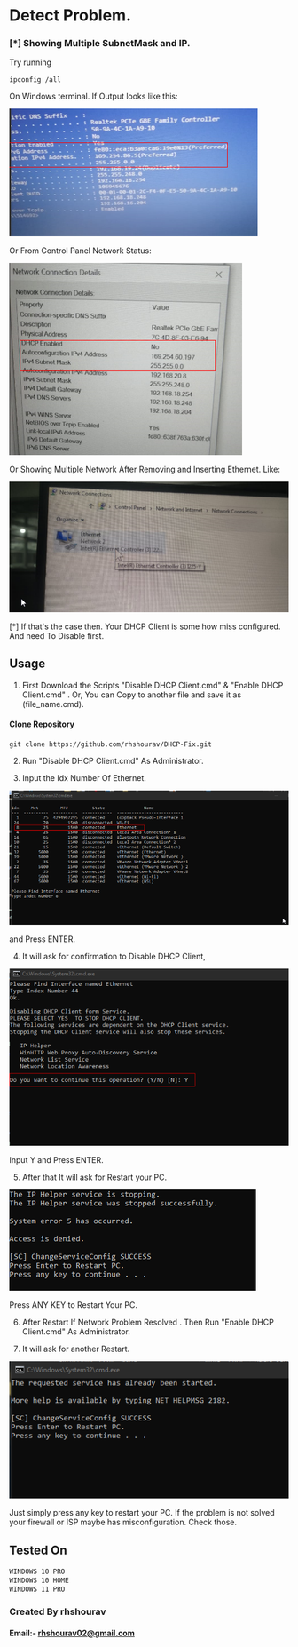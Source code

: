 # Detect Problem.
### [*] Showing Multiple SubnetMask and IP.
Try running 
```
ipconfig /all
```
On Windows terminal.
If Output looks like this:

![Problem Hint 1](https://github.com/rhshourav/DHCP-Fix/blob/main/Img/Problem_hint_1.png?raw=true)

Or From Control Panel Network Status:

![Problem Hint 2](https://github.com/rhshourav/DHCP-Fix/blob/main/Img/Problem_hint_1.2.png?raw=true)

Or Showing Multiple Network After Removing and Inserting Ethernet.
Like:

![Problem Hint 3](https://github.com/rhshourav/DHCP-Fix/blob/main/Img/Problem_hint_2.png?raw=true)

[*] If that's the case then. Your DHCP Client is some how miss configured. And need To Disable first.

## Usage
1. First Download the Scripts "Disable DHCP Client.cmd" & "Enable DHCP Client.cmd" .
 Or, You can Copy to another file and save it as (file_name.cmd).
#### Clone Repository
```
git clone https://github.com/rhshourav/DHCP-Fix.git
```
2. Run "Disable DHCP Client.cmd" As Administrator.

3. Input the Idx Number Of Ethernet.

![Disable DHCP Client ](https://github.com/rhshourav/DHCP-Fix/blob/main/Img/Disable_1.png?raw=true)

and Press ENTER.

4. It will ask for confirmation to Disable DHCP Client,

![Disable DHCP Client](https://github.com/rhshourav/DHCP-Fix/blob/main/Img/Disable_2.png?raw=true)

Input Y and Press ENTER.

5. After that It will ask for Restart your PC.

![Disable DHCP Client](https://github.com/rhshourav/DHCP-Fix/blob/main/Img/Disable_3.png?raw=true)

Press ANY KEY to Restart Your PC.

6. After Restart If Network Problem Resolved . Then Run "Enable DHCP Client.cmd"  As Administrator.

7. It will ask for another Restart.

![Enable DHCP Client](https://github.com/rhshourav/DHCP-Fix/blob/main/Img/Enable_1.png?raw=true)

Just simply press any key to restart your PC. 
If the problem is not solved your firewall or ISP maybe has misconfiguration. Check those.


## Tested On
```
WINDOWS 10 PRO
WINDOWS 10 HOME
WINDOWS 11 PRO
```



### Created By rhshourav
#### Email:- rhshourav02@gmail.com